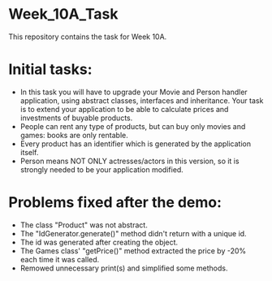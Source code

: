 # Week_10A_Task
This repository contains the task for Week 10A.
# Initial tasks:
- In this task you will have to upgrade your Movie and Person handler application, using abstract classes, interfaces and inheritance.
Your task is to extend your application to be able to calculate prices and investments of buyable products.
- People can rent any type of products, but can buy only movies and games: books are only rentable.
- Every product has an identifier which is generated by the application itself.
- Person means NOT ONLY actresses/actors in this version, so it is strongly needed to be your application modified.
# Problems fixed after the demo:
- The class "Product" was not abstract.
- The "IdGenerator.generate()" method didn't return with a unique id.
- The id was generated after creating the object.
- The Games class' "getPrice()" method extracted the price by -20% each time it was called.
- Remowed unnecessary print(s) and simplified some methods.
